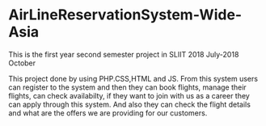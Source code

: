 # AirLineReservationSystem-Wide-Asia
This is the first year second semester project in SLIIT 2018 July-2018 October

This project done by using PHP.CSS,HTML and JS.
From this system users can register to the system and then they can book flights, manage their flights, can check availabilty, if they want to join with us as a career they can apply through this system. And also they can check the flight details and what are the offers we are providing for our customers.
